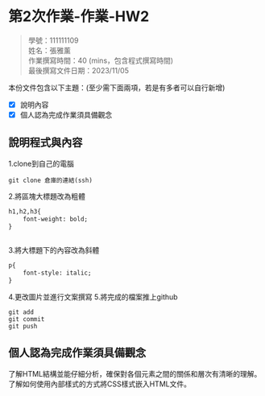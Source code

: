 # 第2次作業-作業-HW2
>
>學號：111111109
><br />
>姓名：張雅薰
><br />
>作業撰寫時間：40 (mins，包含程式撰寫時間)
><br />
>最後撰寫文件日期：2023/11/05
>

本份文件包含以下主題：(至少需下面兩項，若是有多者可以自行新增)
- [x] 說明內容
- [x] 個人認為完成作業須具備觀念

## 說明程式與內容
1.clone到自己的電腦
```git
git clone 倉庫的連結(ssh)
```
2.將區塊大標題改為粗體
```html
h1,h2,h3{
	font-weight: bold;
}
		
```
3.將大標題下的內容改為斜體
```html
p{
	font-style: italic;
}
```
4.更改圖片並進行文案撰寫
5.將完成的檔案推上github
```git
git add
git commit
git push
```


## 個人認為完成作業須具備觀念
了解HTML結構並能仔細分析，確保對各個元素之間的關係和層次有清晰的理解。<br>
了解如何使用內部樣式的方式將CSS樣式嵌入HTML文件。
